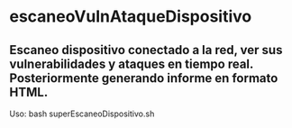 # escaneoVulnAtaqueDispositivo
Escaneo dispositivo conectado a la red, ver sus vulnerabilidades y ataques en tiempo real. Posteriormente generando informe en formato HTML.
--------------------------------
Uso:
bash superEscaneoDispositivo.sh
